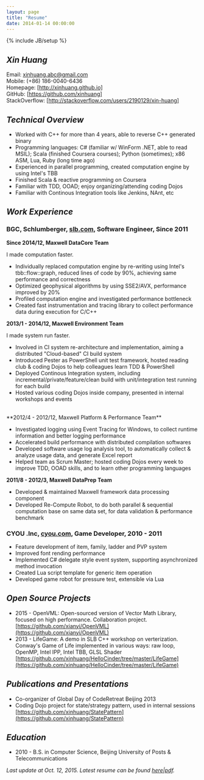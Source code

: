 ```yaml
---
layout: page
title: "Resume"
date: 2014-01-14 00:00:00
---
```

{% include JB/setup %}

## ***Xin Huang***

Email:            [xinhuang.abc@gmail.com]  
Mobile:           (+86) 186-0040-6436  
Homepage:         [http://xinhuang.github.io]  
GitHub:           [https://github.com/xinhuang]  
StackOverflow:    [http://stackoverflow.com/users/2190129/xin-huang]  

## ***Technical Overview***

* Worked with C++ for more than 4 years, able to reverse C++ generated binary
* Programming languages: C# (familiar w/ WinForm .NET, able to read MSIL); Scala (finished Coursera courses); Python (sometimes); x86 ASM, Lua, Ruby (long time ago)
* Experienced in parallel programming, created computation engine by using Intel's TBB
* Finished Scala & reactive programming on Coursera
* Familiar with TDD, OOAD; enjoy organizing/attending coding Dojos
* Familiar with Continous Integration tools like Jenkins, NAnt, etc

## ***Work Experience***

### **BGC, Schlumberger, [slb.com](http://www.slb.com), Software Engineer, Since 2011**

**Since 2014/12, Maxwell DataCore Team**  

I made computation faster.  

* Individually replaced computation engine by re-writing using Intel's tbb::flow::graph, reduced lines of code by 90%, achieving same performance and correctness  
* Optimized geophysical algorithms by using SSE2/AVX, performance improved by 20%  
* Profiled computation engine and investigated performance bottleneck  
* Created fast instrumentation and tracing library to collect performance data during execution for C/C++  


**2013/1 - 2014/12, Maxwell Environment Team**  

I made system run faster.  

*  Involved in CI system re-architecture and implementation, aiming a distributed "Cloud-based" CI build system
*  Introduced Pester as PowerShell unit test framework, hosted reading club & coding Dojos to help colleagues learn TDD & PowerShell
*  Deployed Continous Integration system, including incremental/private/feature/clean build with unit/integration test running for each build
*  Hosted various coding Dojos inside company, presented in internal workshops and events  

<br>
**2012/4 - 2012/12, Maxwell Platform & Performance Team**

*  Investigated logging using Event Tracing for Windows, to collect runtime information and better logging performance
*  Accelerated build performance with distributed compilation softwares  
*  Developed software usage log analysis tool, to automatically collect & analyze usage data, and generate Excel report
*  Helped team as Scrum Master; hosted coding Dojos every week to improve TDD, OOAD skills, and to learn other programming languages  

**2011/8 - 2012/3, Maxwell DataPrep Team**

*  Developed & maintained Maxwell framework data processing component  
*  Developed Re-Compute Robot, to do both parallel & sequential computation base on same data set, for data validation & performance benchmark  


### **CYOU .Inc, [cyou.com](http://www.cyou.com), Game Developer, 2010 - 2011**

*  Feature development of item, family, ladder and PVP system
*  Improved font rending performance  
*  Implemented C# delegate style event system, supporting asynchronized method invocation
*  Created Lua script template for generic item operation
*  Developed game robot for pressure test, extensible via Lua


## ***Open Source Projects***

*  2015 - OpenVML: Open-sourced version of Vector Math Library, focused on high performance. Collaboration project.  
    [https://github.com/xianyi/OpenVML](https://github.com/xianyi/OpenVML)
*  2013 - LifeGame: A demo in SLB C++ workshop on verterization. Conway's Game of Life implemented in various ways: raw loop, OpenMP, Intel IPP, Intel TBB, GLSL Shader  
    [https://github.com/xinhuang/HelloCinder/tree/master/LifeGame](https://github.com/xinhuang/HelloCinder/tree/master/LifeGame)

## ***Publications and Presentations***

*  Co-organizer of Global Day of CodeRetreat Beijing 2013
*  Coding Dojo project for state/strategy pattern, used in internal sessions  
  [https://github.com/xinhuang/StatePattern](https://github.com/xinhuang/StatePattern)

## ***Education***
*  2010 - B.S. in Computer Science, Beijing University of Posts & Telecommunications

_Last update at Oct. 12, 2015. Latest resume can be found
[here](http://xinhuang.github.io/resume.html)\|[pdf](http://xinhuang.github.io/resume.pdf)._


[xinhuang.abc@gmail.com]:                             mailto:xinhuang.abc@gmail.com
[https://github.com/xinhuang]:                        https://github.com/xinhuang
[http://stackoverflow.com/users/2190129/xin-huang]:   http://stackoverflow.com/users/2190129/xin-huang
[http://xinhuang.github.io]:                          http://xinhuang.github.io

[gmail.ico]:                                          https://mail.google.com/favicon.ico
[github.ico]:                                         https://github.com/favicon.ico
[stackoverflow.ico]:                                  http://cdn.sstatic.net/stackoverflow/img/favicon.ico
